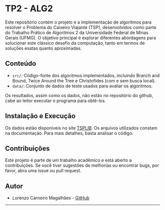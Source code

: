 # TP2 - ALG2

Este repositório contém o projeto e a implementação de algoritmos para resolver o Problema do Caixeiro Viajante (TSP), desenvolvidos como parte do Trabalho Prático de Algoritmos 2 da Universidade Federal de Minas Gerais (UFMG). O objetivo principal é explorar diferentes abordagens para solucionar este clássico desafio da computação, tanto em termos de soluções exatas quanto aproximadas.

## Conteúdo

- `src/`: Código-fonte dos algoritmos implementados, incluindo Branch and Bound, Twice Around the Tree e Christofides (com e sem busca local).
- `data/`: Conjunto de dados de teste usados para avaliar os algoritmos.

Os resultados, assim como os dados, não estão no repositório do github, cabe ao leitor executar o programa para obtê-los.
  
## Instalação e Execução

Os dados estão disponíveis no site [TSPLIB](http://comopt.ifi.uni-heidelberg.de/software/TSPLIB95/). Os arquivos utilizados constam na documentação. Para mais detalhes, basta analisar o código.

## Contribuições

Este projeto é parte de um trabalho acadêmico e está aberto a contribuições. Se você tiver sugestões de melhorias ou encontrar bugs, por favor, abra uma issue ou pull request.

## Autor

- Lorenzo Carneiro Magalhães - [GitHub](https://github.com/lorenzo-cm)

---
